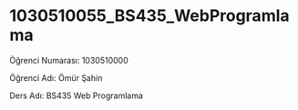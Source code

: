 # 1030510055_BS435_WebProgramlama 

Öğrenci Numarası: 1030510000

Öğrenci Adı: Ömür Şahin

Ders Adı: BS435 Web Programlama
